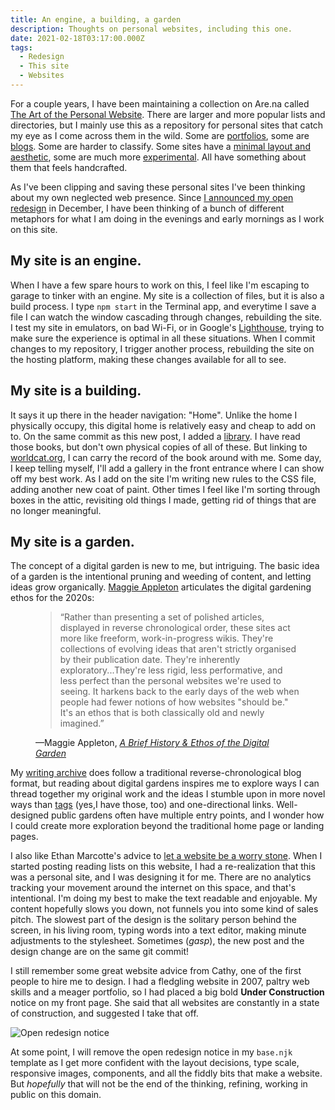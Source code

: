 ```yaml
---
title: An engine, a building, a garden 
description: Thoughts on personal websites, including this one.
date: 2021-02-18T03:17:00.000Z
tags:
  - Redesign
  - This site
  - Websites
---
```


For a couple years, I have been maintaining a collection on Are.na called [The Art of the Personal Website](https://www.are.na/nick-simson/the-art-of-the-personal-website). There are larger and more popular lists and directories, but I mainly use this as a repository for personal sites that catch my eye as I come across them in the wild. Some are [portfolios](https://www.nicchan.me/projects/), some are [blogs](https://macwright.com/). Some are harder to classify. Some sites have a [minimal layout and aesthetic](https://estrattonbailey.com/), some are much more [experimental](https://nathan.tokyo/). All have something about them that feels handcrafted.

As I've been clipping and saving these personal sites I've been thinking about my own neglected web presence. Since [I announced my open redesign](/2020-newww-year/) in December, I have been thinking of a bunch of different metaphors for what I am doing in the evenings and early mornings as I work on this site.

## My site is an engine.
When I have a few spare hours to work on this, I feel like I'm escaping to garage to tinker with an engine. My site is a collection of files, but it is also a build process. I type <code>npm start</code> in the Terminal app, and everytime I save a file I can watch the window cascading through changes, rebuilding the site. I test my site in emulators, on bad Wi-Fi, or in Google's [Lighthouse](https://developers.google.com/web/tools/lighthouse), trying to make sure the experience is optimal in all these situations. When I commit changes to my repository, I trigger another process, rebuilding the site on the hosting platform, making these changes available for all to see. 

## My site is a building.
It says it up there in the header navigation: "Home". Unlike the home I physically occupy, this digital home is relatively easy and cheap to add on to. On the same commit as this new post, I added a [library](/library). I have read those books, but don't own physical copies of all of these. But linking to [worldcat.org](https://worldcat.org/), I can carry the record of the book around with me. Some day, I keep telling myself, I'll add a gallery in the front entrance where I can show off my best work. As I add on the site I'm writing new rules to the CSS file, adding another new coat of paint. Other times I feel like I'm sorting through boxes in the attic, revisiting old things I made, getting rid of things that are no longer meaningful.

## My site is a garden.
The concept of a digital garden is new to me, but intriguing. The basic idea of a garden is the intentional pruning and weeding of content, and letting ideas grow organically. [Maggie Appleton](https://maggieappleton.com/) articulates the digital gardening ethos for the 2020s:

<figure>
    <blockquote cite="https://maggieappleton.com/garden-history">
        <p>“Rather than presenting a set of polished articles, displayed in reverse chronological order, these sites act more like freeform, work-in-progress wikis. They're collections of evolving ideas that aren't strictly organised by their publication date. They're inherently exploratory...They're less rigid, less performative, and less perfect than the personal websites we're used to seeing. It harkens back to the early days of the web when people had fewer notions of how websites "should be." It's an ethos that is both classically old and newly imagined.”</p>
       </blockquote>
    <figcaption>—Maggie Appleton, <cite><a href="https://maggieappleton.com/garden-history">A Brief History & Ethos of the Digital Garden</a></cite></figcaption>
</figure>

My [writing archive](/posts) does follow a traditional reverse-chronological blog format, but reading about digital gardens inspires me to explore ways I can thread together my original work and the ideas I stumble upon in more novel ways than [tags](/tags/) (yes,I have those, too) and one-directional links. Well-designed public gardens often have multiple entry points, and I wonder how I could create more exploration beyond the traditional home page or landing pages. 

I also like Ethan Marcotte's advice to [let a website be a worry stone](https://ethanmarcotte.com/wrote/let-a-website-be-a-worry-stone/). When I started posting reading lists on this website, I had a re-realization that this was a personal site, and I was designing it for me. There are no analytics tracking your movement around the internet on this space, and that's intentional. I'm doing my best to make the text readable and enjoyable. My content hopefully slows you down, not funnels you into some kind of sales pitch. The slowest part of the design is the solitary person behind the screen, in his living room, typing words into a text editor, making minute adjustments to the stylesheet. Sometimes (<em>gasp</em>), the new post and the design change are on the same git commit!

I still remember some great website advice from Cathy, one of the first people to hire me to design. I had a fledgling website in 2007, paltry web skills and a meager portfolio, so I had placed a big bold <strong>Under Construction</strong> notice on my front page. She said that all websites are constantly in a state of construction, and suggested I take that off. 

<img src="/img/post-images/2021-open-redesign.png" alt="Open redesign notice" />

At some point, I will remove the open redesign notice in my <code>base.njk</code> template as I get more confident with the layout decisions, type scale, responsive images, components, and all the fiddly bits that make a website. But <em>hopefully</em> that will not be the end of the thinking, refining, working in public on this domain.